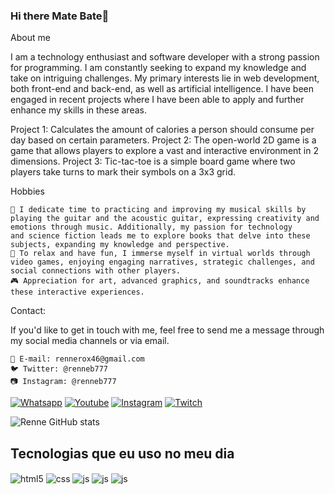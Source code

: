 ### Hi there Mate Bate👋
About me

I am a technology enthusiast and software developer with a strong passion for programming. I am constantly seeking to expand my knowledge and take on intriguing challenges. My primary interests lie in web development, both front-end and back-end, as well as artificial intelligence. I have been engaged in recent projects where I have been able to apply and further enhance my skills in these areas.

   Project 1: Calculates the amount of calories a person should consume per day based on certain parameters.
   Project 2: The open-world 2D game is a game that allows players to explore a vast and interactive environment in 2 dimensions.
   Project 3: Tic-tac-toe is a simple board game where two players take turns to mark their symbols on a 3x3 grid.

Hobbies

    🎸 I dedicate time to practicing and improving my musical skills by playing the guitar and the acoustic guitar, expressing creativity and emotions through music. Additionally, my passion for technology       and science fiction leads me to explore books that delve into these subjects, expanding my knowledge and perspective.
    📖 To relax and have fun, I immerse myself in virtual worlds through video games, enjoying engaging narratives, strategic challenges, and social connections with other players.
    🎮 Appreciation for art, advanced graphics, and soundtracks enhance these interactive experiences.
Contact:

If you'd like to get in touch with me, feel free to send me a message through my social media channels or via email.

    📧 E-mail: rennerox46@gmail.com
    🐦 Twitter: @renneb777
    📷 Instagram: @renneb777
[![Whatsapp](https://img.shields.io/badge/WhatsApp-25D366?style=for-the-badge&logo=whatsapp&logoColor=white)]()
[![Youtube](https://img.shields.io/badge/YouTube-FF0000?style=for-the-badge&logo=youtube&logoColor=white)]()
[![Instagram](https://img.shields.io/badge/Instagram-E4405F?style=for-the-badge&logo=instagram&logoColor=white)](https://www.instagram.com/renneb777/)
[![Twitch](https://img.shields.io/badge/Twitch-9146FF?style=for-the-badge&logo=twitch&logoColor=white)]()

![Renne GitHub stats](https://github-readme-stats.vercel.app/api?username=MetalRe&show_icons=true&theme=radical)

## Tecnologias que eu uso no meu dia

<div style="display: inline_block">
  <img align="center" alt="html5" src="https://img.shields.io/badge/HTML5-E34F26?style=for-the-badge&logo=html5&logoColor=white" />
  <img align="center" alt="css" src="https://img.shields.io/badge/CSS3-1572B6?style=for-the-badge&logo=css3&logoColor=white" />
  <img align="center" alt="js" src="https://img.shields.io/badge/JavaScript-F7DF1E?style=for-the-badge&logo=javascript&logoColor=black" />
  <img align="center" alt="js" src="https://img.shields.io/badge/C-00599C?style=for-the-badge&logo=c&logoColor=white" />
  <img align="center" alt="js" src="https://img.shields.io/badge/C%2B%2B-00599C?style=for-the-badge&logo=c%2B%2B&logoColor=white" />
  
  
</div><br/>
